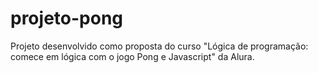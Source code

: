 # projeto-pong
Projeto desenvolvido como proposta do curso "Lógica de programação: comece em lógica com o jogo Pong e Javascript" da Alura.
